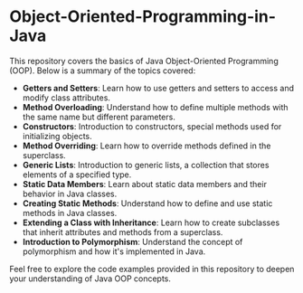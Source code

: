 # Object-Oriented-Programming-in-Java

This repository covers the basics of Java Object-Oriented Programming (OOP). Below is a summary of the topics covered:

- **Getters and Setters**: Learn how to use getters and setters to access and modify class attributes.
- **Method Overloading**: Understand how to define multiple methods with the same name but different parameters.
- **Constructors**: Introduction to constructors, special methods used for initializing objects.
- **Method Overriding**: Learn how to override methods defined in the superclass.
- **Generic Lists**: Introduction to generic lists, a collection that stores elements of a specified type.
- **Static Data Members**: Learn about static data members and their behavior in Java classes.
- **Creating Static Methods**: Understand how to define and use static methods in Java classes.
- **Extending a Class with Inheritance**: Learn how to create subclasses that inherit attributes and methods from a superclass.
- **Introduction to Polymorphism**: Understand the concept of polymorphism and how it's implemented in Java.

Feel free to explore the code examples provided in this repository to deepen your understanding of Java OOP concepts.

